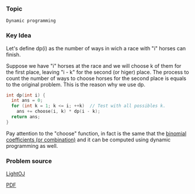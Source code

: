 
### Topic

    Dynamic programming


### Key Idea

Let's define dp(i) as the number of ways in wich a race with "i" horses can finish.

Suppose we have "i" horses at the race and we will choose k of them for the first place, leaving "i - k" for the second (or higer) place.
The process to count the number of ways to choose horses for the second place is equals to the original problem. This is the reason why we use dp.


```C++
int dp(int i) {
  int ans = 0;
  for (int k = 1; k <= i; ++k)  // Test with all possibles k.
    ans += choose(i, k) * dp(i - k);
  return ans;
}
```

Pay attention to the "choose" function, in fact is the same that the [binomial coefficients (or combination)](http://en.wikipedia.org/wiki/Binomial_coefficient) and it can be computed using dynamic programming as well.

### Problem source

[LightOJ](http://lightoj.com/volume_showproblem.php?problem=1326)

[PDF](http://lightoj.com/volume_showproblem.php?problem=1326&language=english&type=pdf)



